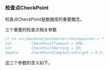 ### 检查点CheckPoint

检查点CheckPoint是数据库的重要概念。

三个重要的检查点相关参数
```c
/* in src/backend/postmaster/checkpointer.c *
int			CheckPointTimeout = 300;
int			CheckPointWarning = 30;
double		CheckPointCompletionTarget = 0.9;
```
这三个参数的含义如下。
